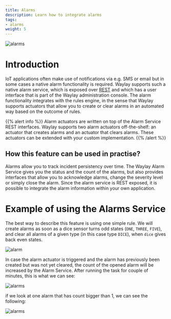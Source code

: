 ```yaml
---
title: Alarms
description: Learn how to integrate alarms
tags:
- alarms
weight: 5
---
```


![alarms](/features/alarms/alarm_tile.png)

# Introduction
IoT applications often make use of notifications via e.g. SMS or email but in some cases a native alarm functionality is required. Waylay supports such a native alarm service, which is exposed over [REST](api/rest/#alarms) and which has a user interface that is part of the Waylay administration console. The alarm functionality integrates with the rules engine, in the sense that Waylay supports actuators that allow you to create or clear alarms in an automated way based on the outcome of rules. 

{{% alert info %}}
Alarm actuators are written on top of the Alarm Service REST interfaces. Waylay supports two alarm actuators off-the-shelf: an actuator that creates alarms and an actuator that clears alarms. These actuators can be extended with your custom implementation. 
{{% /alert %}}

## How this feature can be used in practise?
Alarms allow you to track incident persistency over time. The Waylay Alarm Service gives you the status and the count of the alarms, but also provides interfaces that allow you to acknowledge alarms, change the severity level or simply close the alarm. Since the alarm service is REST exposed, it is possible to integrate the alarm information within your own application. 

# Example of using the Alarms Service

The best way to describe this feature is using one simple rule. We will create alarms as soon as a dice sensor turns odd states (`ONE`, `THREE`, `FIVE`), and clear all alarms of a given type (in this case type `DICE`), when `dice` gives back even states.

![alarm](/features/alarms/alarms_rule.png)

In case the alarm actuator is triggered and the alarm has previously been created but was not yet cleared, the count of the opened alarm will be increased by the Alarm Service. 
After running the task for couple of minutes, this is what we can see:

![alarms](/features/alarms/alarms_table.png)

if we look at one alarm that has count bigger than 1, we can see the following:

![alarms](/features/alarms/alarm_detail.png)





